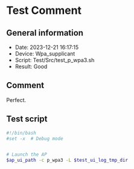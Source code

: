 # Test Comment

## General information

- Date:       2023-12-21 16:17:15
- Device:     Wpa_supplicant
- Script:     Test/Src/test_p_wpa3.sh
- Result:     Good

## Comment

Perfect.

## Test script

```bash
#!/bin/bash
#set -x  # Debug mode


# Launch the AP
$ap_ui_path -c p_wpa3 -L $test_ui_log_tmp_dir

```
